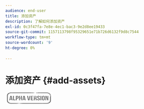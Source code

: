 ```yaml
---
audience: end-user
title: 添加资产
description: 了解如何添加资产
exl-id: 0c3f47fa-7e8e-4ec1-bac3-9e2d8ee19433
source-git-commit: 1157113798f95329651e71b726d6132f9d8c7544
workflow-type: tm+mt
source-wordcount: '9'
ht-degree: 0%

---
```


# 添加资产 {#add-assets}

![](../assets/do-not-localize/badge.png)
